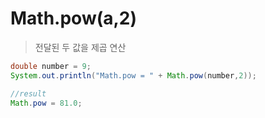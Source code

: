 # Math.pow(a,2)
> 전달된 두 값을 제곱 연산

```java
double number = 9;
System.out.println("Math.pow = " + Math.pow(number,2));

//result
Math.pow = 81.0;
```